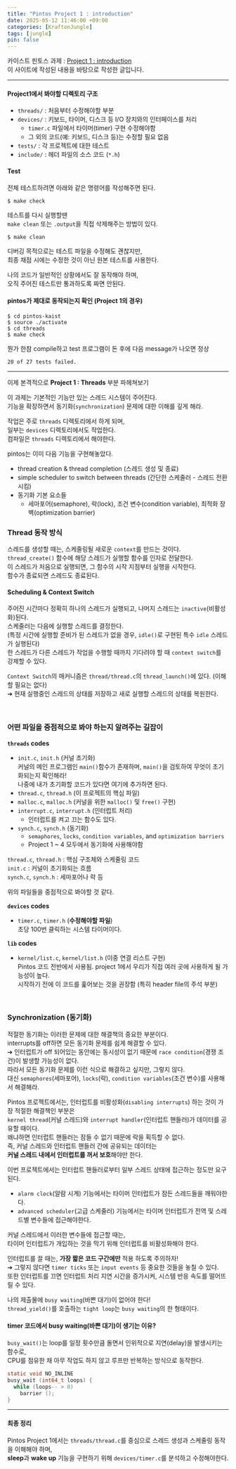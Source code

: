 ```yaml
---
title: "Pintos Project 1 : introduction"
date: 2025-05-12 11:46:00 +09:00
categories: [KraftonJungle]
tags: [jungle]
pin: false
---
```


카이스트 핀토스 과제 : [Project 1 : introduction](https://casys-kaist.github.io/pintos-kaist/project1/introduction.html)  
이 사이트에 작성된 내용을 바탕으로 작성한 글입니다.

---

#### Project1에서 봐야할 디렉토리 구조

- `threads/` : 처음부터 수정해야할 부분
- `devices/` : 키보드, 타이머, 디스크 등 I/O 장치와의 인터페이스를 처리
  - `timer.c` 파일에서 타이머(timer) 구현 수정해야함
  - 그 외의 코드(예: 키보드, 디스크 등)는 수정할 필요 없음
- `tests/` : 각 프로젝트에 대한 테스트
- `include/` : 헤더 파일의 소스 코드 (`*.h`)

#### Test

전체 테스트하려면 아래와 같은 명령어를 작성해주면 된다.

```
$ make check
```

테스트를 다시 실행할땐  
`make clean` 또는 `.output`을 직접 삭제해주는 방법이 있다.

```
$ make clean
```

디버깅 목적으로는 테스트 파일을 수정해도 괜찮지만,  
최종 채점 시에는 수정한 것이 아닌 원본 테스트를 사용한다.

나의 코드가 일반적인 상황에서도 잘 동작해야 하며,  
오직 주어진 테스트만 통과하도록 짜면 안된다.

#### pintos가 제대로 동작되는지 확인 (Project 1의 경우)

```
$ cd pintos-kaist
$ source ./activate
$ cd threads
$ make check
```

뭔가 한참 compile하고 test 프로그램이 돈 후에 다음 message가 나오면 정상

```
20 of 27 tests failed.
```

---

이제 본격적으로 **Project 1 : Threads** 부분 파헤쳐보기

이 과제는 기본적인 기능만 있는 스레드 시스템이 주어진다.  
기능을 확장하면서 동기화(`synchronization`) 문제에 대한 이해를 깊게 해라.

작업은 주로 `threads` 디렉토리에서 하게 되며,  
일부는 `devices` 디렉토리에서도 작업한다.  
컴파일은 `threads` 디렉토리에서 해야한다.

pintos는 이미 다음 기능을 구현해놓았다.

- thread creation & thread completion (스레드 생성 및 종료)
- simple scheduler to switch between threads (간단한 스케줄러 - 스레드 전환시킴)
- 동기화 기본 요소들
  - 세마포어(semaphore), 락(lock), 조건 변수(condition variable), 최적화 장벽(optimization barrier)

### Thread 동작 방식

스레드를 생성할 때는, 스케줄링될 새로운 `context`를 만드는 것이다.  
`thread_create()` 함수에 해당 스레드가 실행할 함수를 인자로 전달한다.  
이 스레드가 처음으로 실행되면, 그 함수의 시작 지점부터 실행을 시작한다.  
함수가 종료되면 스레드도 종료된다.

#### Scheduling & Context Switch

주어진 시간마다 정확히 하나의 스레드가 실행되고, 나머지 스레드는 `inactive`(비활성화)된다.  
스케줄러는 다음에 실행할 스레드를 결정한다.  
(특정 시간에 실행할 준비가 된 스레드가 없을 경우, `idle()`로 구현된 특수 `idle` 스레드가 실행된다)  
한 스레드가 다른 스레드가 작업을 수행할 때까지 기다려야 할 때 `context switch`를 강제할 수 있다.

`Context Switch`의 매커니즘은 `thread/thread.c`의 `thread_launch()`에 있다. (이해할 필요는 없다)  
➔ 현재 실행중인 스레드의 상태를 저장하고 새로 실행할 스레드의 상태를 복원한다.

<br>

### 어떤 파일을 중점적으로 봐야 하는지 알려주는 길잡이

**`threads` codes**

- `init.c`, `init.h` (커널 초기화)  
  커널의 메인 프로그램인 `main()`함수가 존재하며, `main()`을 검토하여 무엇이 초기화되는지 확인해라!  
  나중에 내가 초기화할 코드가 있다면 여기에 추가하면 된다.
- `thread.c`, `thread.h` (이 프로젝트의 핵심 파일)
- `malloc.c`, `malloc.h` (커널을 위한 `malloc()` 및 `free()` 구현)
- `interrupt.c`, `interrupt.h` (인터럽트 처리)
  - 인터럽트를 켜고 끄는 함수도 있다.
- `synch.c`, `synch.h` (동기화)
  - `semaphores`, `locks`, `condition variables`, and `optimization barriers`
  - Project 1 ~ 4 모두에서 동기화에 사용해야함

`thread.c`, `thread.h` : 핵심 구조체와 스케줄링 코드  
`init.c` : 커널이 초기화되는 흐름  
`synch.c`, `synch.h` : 세마포어나 락 등

위의 파일들을 중점적으로 봐야할 것 같다.

**`devices` codes**

- `timer.c`, `timer.h` (**수정해야할 파일**)  
  초당 100번 클릭하는 시스템 타이머이다.

**`lib` codes**

- `kernel/list.c`, `kernel/list.h` (이중 연결 리스트 구현)  
  Pintos 코드 전반에서 사용됨. project 1에서 우리가 직접 여러 곳에 사용하게 될 가능성이 높다.  
  시작하기 전에 이 코드를 훑어보는 것을 권장함 (특히 header file의 주석 부분)

<br>

### Synchronization (동기화)

적절한 동기화는 이러한 문제에 대한 해결책의 중요한 부분이다.  
interrupts를 off하면 모든 동기화 문제를 쉽게 해결할 수 있다.  
➔ 인터럽트가 off 되어있는 동안에는 동시성이 없기 때문에 `race condition`(경쟁 조건)이 발생할 가능성이 없다.  
따라서 모든 동기화 문제를 이런 식으로 해결하고 싶지만, 그렇지 않다.  
대신 `semaphores`(세마포어), `locks`(락), `condition variables`(조건 변수)를 사용해서 해결해라.

Pintos 프로젝트에서는, 인터럽트를 비활성화(`disabling interrupts`) 하는 것이 가장 적절한 해결책인 부분은  
`kernel thread`(커널 스레드)와 `interrupt handler`(인터럽트 핸들러)가 데이터를 공유할 때이다.  
왜냐하면 인터럽트 핸들러는 잠들 수 없기 때문에 락을 획득할 수 없다.  
즉, 커널 스레드와 인터럽트 핸들러 간에 공유되는 데이터는  
**커널 스레드 내에서 인터럽트를 꺼서 보호**해야만 한다.

이번 프로젝트에서는 인터럽트 핸들러로부터 일부 스레드 상태에 접근하는 정도만 요구된다.

- `alarm clock`(알람 시계) 기능에서는 타이머 인터럽트가 잠든 스레드들을 깨워야한다.
- `advanced scheduler`(고급 스케줄러) 기능에서는 타이머 인터럽트가 전역 및 스레드별 변수들에 접근해야한다.

커널 스레드에서 이러한 변수들에 접근할 때는,  
타이머 인터럽트가 개입하는 것을 막기 위해 인터럽트를 비활성화해야 한다.

인터럽트를 끌 때는, **가장 짧은 코드 구간에만** 적용 하도록 주의하자!  
➔ 그렇지 않다면 `timer ticks` 또는 `input events` 등 중요한 것들을 놓칠 수 있다.  
또한 인터럽트를 끄면 인터럽트 처리 지연 시간을 증가시켜, 시스템 반응 속도를 떨어뜨릴 수 있다.

나의 제출물에 `busy waiting`(바쁜 대기)이 없어야 한다!  
`thread_yield()`를 호출하는 `tight loop`는 `busy waiting`의 한 형태이다.

#### timer 코드에서 busy waiting(바쁜 대기)이 생기는 이유?

`busy_wait()`는 loop를 일정 횟수만큼 돌면서 인위적으로 지연(delay)을 발생시키는 함수로,  
CPU를 점유한 채 아무 작업도 하지 않고 루프만 반복하는 방식으로 동작한다.

```c
static void NO_INLINE
busy_wait (int64_t loops) {
  while (loops-- > 0)
    barrier ();
}
```

---

#### 최종 정리

Pintos Project 1에서는 `threads/thread.c`를 중심으로 스레드 생성과 스케줄링 동작을 이해해야 하며,  
**sleep**과 **wake up** 기능을 구현하기 위해 `devices/timer.c`를 분석하고 수정해야한다.
